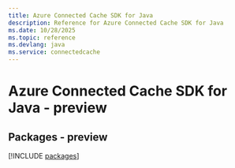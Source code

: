```yaml
---
title: Azure Connected Cache SDK for Java
description: Reference for Azure Connected Cache SDK for Java
ms.date: 10/28/2025
ms.topic: reference
ms.devlang: java
ms.service: connectedcache
---
```

# Azure Connected Cache SDK for Java - preview
## Packages - preview
[!INCLUDE [packages](connected-cache-index.md)]